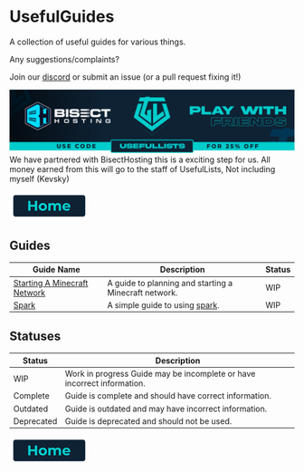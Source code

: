 # UsefulGuides

A collection of useful guides for various things.

Any suggestions/complaints?

Join our [discord](https://discord.gg/8nzHYhVUQS) or submit an issue (or a pull request fixing it!)

[![Bisect Hosting Image](/images/promo.png)](https://bisecthosting.com/UsefulLists)
We have partnered with BisectHosting this is a exciting step for us. All money earned from this will go to the staff of UsefulLists, Not including myself (Kevsky)

[![Home](/images/button_small/home.png)](/README.md)

## Guides

| Guide Name | Description | Status |
| ---------- | ----------- | ------ |
| [Starting A Minecraft Network](/minecraft%20server%20network%20guides/Starting%20A%20Network.md) | A guide to planning and starting a Minecraft network. | WIP |
| [Spark](/guides/spark.md) | A simple guide to using [spark](https://modrinth.com/mod/spark). | WIP |

## Statuses

| Status | Description |
| ------ | ----------- |
| WIP | Work in progress  Guide may be incomplete or have incorrect information.|
| Complete | Guide is complete and should have correct information. |
| Outdated | Guide is outdated and may have incorrect information. |
| Deprecated | Guide is deprecated and should not be used. |


[![Home](/images/button_small/home.png)](/README.md)